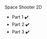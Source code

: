 Space Shooter 2D

- Part 1 :heavy_check_mark:
- Part 2 :heavy_check_mark:
- Part 3 :heavy_check_mark:
